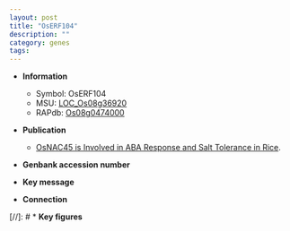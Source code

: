```yaml
---
layout: post
title: "OsERF104"
description: ""
category: genes
tags: 
---
```


* **Information**  
    + Symbol: OsERF104  
    + MSU: [LOC_Os08g36920](http://rice.plantbiology.msu.edu/cgi-bin/ORF_infopage.cgi?orf=LOC_Os08g36920)  
    + RAPdb: [Os08g0474000](http://rapdb.dna.affrc.go.jp/viewer/gbrowse_details/irgsp1?name=Os08g0474000)  

* **Publication**  
    + [OsNAC45 is Involved in ABA Response and Salt Tolerance in Rice](N+Y).

* **Genbank accession number**  

* **Key message**  

* **Connection**  

[//]: # * **Key figures**  


